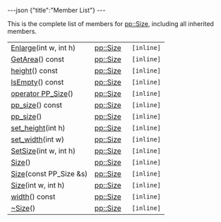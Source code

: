 ---json {"title":"Member List"} ---

This is the complete list of members for <a href="/docs/native-client/pepper_beta/cpp/classpp_1_1_size/" class="el">pp::Size</a>, including all inherited members.

<table><tbody><tr class="odd"><td><a href="/docs/native-client/pepper_beta/cpp/classpp_1_1_size#a51a74964f27e139003b82aad55dd63f5" class="el">Enlarge</a>(int w, int h)</td><td><a href="/docs/native-client/pepper_beta/cpp/classpp_1_1_size/" class="el">pp::Size</a></td><td><code> [inline]</code></td></tr><tr class="even"><td><a href="/docs/native-client/pepper_beta/cpp/classpp_1_1_size#ac056add4f1e8b1f90a6e3c65afa4ba3b" class="el">GetArea</a>() const</td><td><a href="/docs/native-client/pepper_beta/cpp/classpp_1_1_size/" class="el">pp::Size</a></td><td><code> [inline]</code></td></tr><tr class="odd"><td><a href="/docs/native-client/pepper_beta/cpp/classpp_1_1_size#a61a68178eefa2589ead95491ac079139" class="el">height</a>() const</td><td><a href="/docs/native-client/pepper_beta/cpp/classpp_1_1_size/" class="el">pp::Size</a></td><td><code> [inline]</code></td></tr><tr class="even"><td><a href="/docs/native-client/pepper_beta/cpp/classpp_1_1_size#a11e791714686761966773adcc94218bb" class="el">IsEmpty</a>() const</td><td><a href="/docs/native-client/pepper_beta/cpp/classpp_1_1_size/" class="el">pp::Size</a></td><td><code> [inline]</code></td></tr><tr class="odd"><td><a href="/docs/native-client/pepper_beta/cpp/classpp_1_1_size#a72cbb6066dd37615daaa3d3c1a0c595a" class="el">operator PP_Size</a>()</td><td><a href="/docs/native-client/pepper_beta/cpp/classpp_1_1_size/" class="el">pp::Size</a></td><td><code> [inline]</code></td></tr><tr class="even"><td><a href="/docs/native-client/pepper_beta/cpp/classpp_1_1_size#ad61947a5f2a3bbe90dc62c62cc799174" class="el">pp_size</a>() const</td><td><a href="/docs/native-client/pepper_beta/cpp/classpp_1_1_size/" class="el">pp::Size</a></td><td><code> [inline]</code></td></tr><tr class="odd"><td><a href="/docs/native-client/pepper_beta/cpp/classpp_1_1_size#ae20ce070c015adec8b5411b047db5917" class="el">pp_size</a>()</td><td><a href="/docs/native-client/pepper_beta/cpp/classpp_1_1_size/" class="el">pp::Size</a></td><td><code> [inline]</code></td></tr><tr class="even"><td><a href="/docs/native-client/pepper_beta/cpp/classpp_1_1_size#a2805413bf372ad033fcf505c8d3cce34" class="el">set_height</a>(int h)</td><td><a href="/docs/native-client/pepper_beta/cpp/classpp_1_1_size/" class="el">pp::Size</a></td><td><code> [inline]</code></td></tr><tr class="odd"><td><a href="/docs/native-client/pepper_beta/cpp/classpp_1_1_size#a104cf1f6a95c1430f7cd15a26815e82a" class="el">set_width</a>(int w)</td><td><a href="/docs/native-client/pepper_beta/cpp/classpp_1_1_size/" class="el">pp::Size</a></td><td><code> [inline]</code></td></tr><tr class="even"><td><a href="/docs/native-client/pepper_beta/cpp/classpp_1_1_size#a25d85979d55798a9b672ca73c1d48222" class="el">SetSize</a>(int w, int h)</td><td><a href="/docs/native-client/pepper_beta/cpp/classpp_1_1_size/" class="el">pp::Size</a></td><td><code> [inline]</code></td></tr><tr class="odd"><td><a href="/docs/native-client/pepper_beta/cpp/classpp_1_1_size#a5ffffc4488c677716baed27752b6a6c1" class="el">Size</a>()</td><td><a href="/docs/native-client/pepper_beta/cpp/classpp_1_1_size/" class="el">pp::Size</a></td><td><code> [inline]</code></td></tr><tr class="even"><td><a href="/docs/native-client/pepper_beta/cpp/classpp_1_1_size#aa050f55ab1775d0ee1b0ae174e1495df" class="el">Size</a>(const PP_Size &amp;s)</td><td><a href="/docs/native-client/pepper_beta/cpp/classpp_1_1_size/" class="el">pp::Size</a></td><td><code> [inline]</code></td></tr><tr class="odd"><td><a href="/docs/native-client/pepper_beta/cpp/classpp_1_1_size#a14a1c612454596e43a94c01da338bc1e" class="el">Size</a>(int w, int h)</td><td><a href="/docs/native-client/pepper_beta/cpp/classpp_1_1_size/" class="el">pp::Size</a></td><td><code> [inline]</code></td></tr><tr class="even"><td><a href="/docs/native-client/pepper_beta/cpp/classpp_1_1_size#af043a504c701e32c504c63b9e91ac500" class="el">width</a>() const</td><td><a href="/docs/native-client/pepper_beta/cpp/classpp_1_1_size/" class="el">pp::Size</a></td><td><code> [inline]</code></td></tr><tr class="odd"><td><a href="/docs/native-client/pepper_beta/cpp/classpp_1_1_size#aff4a88df9882be410ca78d338d2d87dc" class="el">~Size</a>()</td><td><a href="/docs/native-client/pepper_beta/cpp/classpp_1_1_size/" class="el">pp::Size</a></td><td><code> [inline]</code></td></tr></tbody></table>
